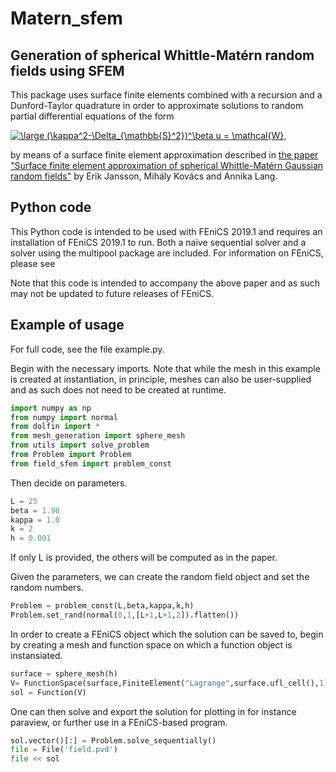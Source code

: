 # Matern_sfem 
## Generation of spherical Whittle-Matérn random fields using SFEM 

This package uses surface finite elements combined with a recursion and a Dunford-Taylor quadrature in order to approximate solutions to random partial differential equations of the form 

<a href="https://www.codecogs.com/eqnedit.php?latex=\large&space;(\kappa^2-\Delta_{\mathbb{S}^2})^\beta&space;u&space;=&space;\mathcal{W}" target="_blank"><img src="https://latex.codecogs.com/gif.latex?\large&space;(\kappa^2-\Delta_{\mathbb{S}^2})^\beta&space;u&space;=&space;\mathcal{W}" title="\large (\kappa^2-\Delta_{\mathbb{S}^2})^\beta u = \mathcal{W}," /></a>

by means of a surface finite element approximation described in [the paper "Surface finite element approximation of spherical Whittle-Matérn Gaussian random fields"](https://arxiv.org/abs/2102.08822) by Erik Jansson, Mihály Kovács and Annika Lang. 

## Python code 

This Python code is intended to be used with FEniCS 2019.1 and requires an installation of FEniCS 2019.1 to run. Both a naive sequential solver and a solver using the multipool package are included. For information on FEniCS, please see 

Note that this code is intended to accompany the above paper and as such may not be updated to future releases of FEniCS. 

## Example of usage

For full code, see the file example.py. 


Begin with the necessary imports. Note that while the mesh in this example is created at instantiation, in principle, meshes can also be user-supplied and as such does not need to be created at runtime. 

```python
import numpy as np 
from numpy import normal 
from dolfin import *
from mesh_generation import sphere_mesh 
from utils import solve_problem 
from Problem import Problem 
from field_sfem import problem_const
```
Then decide on parameters. 
```python
L = 25
beta = 1.98
kappa = 1.0
k = 2 
h = 0.001 
```
If only L is provided, the others will be computed as in the paper. 

Given the parameters, we can create the random field object and set the random numbers. 

```python
Problem = problem_const(L,beta,kappa,k,h)
Problem.set_rand(normal(0,1,[L+1,L+1,2]).flatten())
```
In order to create a FEniCS object which the solution can be saved to, begin by creating a mesh and function space on which a function object is instansiated. 
```python
surface = sphere_mesh(h)
V= FunctionSpace(surface,FiniteElement("Lagrange",surface.ufl_cell(),1))
sol = Function(V)
```
One can then solve and export the solution for plotting in for instance paraview, or further use in a FEniCS-based program. 
```python
sol.vector()[:] = Problem.solve_sequentially()
file = File('field.pvd')
file << sol
```
 
